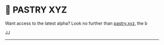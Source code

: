 # 🍰 PASTRY XYZ

Want access to the latest alpha? Look no further than [pastry.xyz](https://pastry.xyz), the b

JJ&#x20;

****
